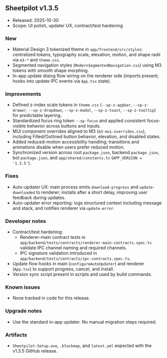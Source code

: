 ## Sheetpilot v1.3.5

- Released: 2025-10-30  
- Scope: UI polish, updater UX, contract/test hardening

### New
- Material Design 3 tokenized theme in `app/frontend/src/styles`: centralized tokens, typography scale, elevation, motion, and shape radii via `m3-*` and `theme.css`.
- Segmented navigation styles (`ModernSegmentedNavigation.css`) using M3 tokens with smooth shape morphing.
- In-app update dialog flow wiring on the renderer side (imports present; hooks into update IPC events via `App.tsx` state).

### Improvements
- Defined z-index scale tokens in `theme.css` (`--sp-z-appbar`, `--sp-z-drawer`, `--sp-z-dropdown`, `--sp-z-modal`, `--sp-z-toast`, `--sp-z-tooltip`) for predictable layering.
- Standardized focus ring token `--sp-focus` and applied consistent focus-visible behavior across buttons and inputs.
- MUI component overrides aligned to M3 (`m3-mui-overrides.css`), including Filled/Outlined button behavior, elevation, and disabled states.
- Added reduced-motion accessibility handling; transitions and animations disable when users prefer reduced motion.
- Synchronized version across root `package.json`, backend `package.json`, bot `package.json`, and `app/shared/constants.ts` (`APP_VERSION = '1.3.5'`).

### Fixes
- Auto-updater UX: main process emits `download-progress` and `update-downloaded` to renderer; installs after a short delay, improving user feedback during updates.
- Auto-updater error reporting: logs structured context including message and stack, and notifies renderer via `update-error`.

### Developer notes
- Contract/test hardening:
  - Renderer–main contract tests in `app/backend/tests/contracts/renderer-main-contracts.spec.ts` validate IPC channel naming and required channels.
  - IPC signature validation introduced in `app/backend/tests/contracts/ipc-contracts.spec.ts`.
- Update flow hooks in main (`configureAutoUpdater`) and renderer (`App.tsx`) to support progress, cancel, and install.
- Version sync script present in scripts and used by build commands.

### Known issues
- None tracked in code for this release.

### Upgrade notes
- Use the standard in-app updater. No manual migration steps required.

### Artifacts
- `Sheetpilot-Setup.exe`, `.blockmap`, and `latest.yml` expected with the v1.3.5 GitHub release.
